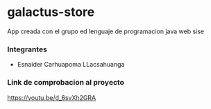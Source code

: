 # galactus-store
App creada con el grupo ed lenguaje de programacion java web sise

### Integrantes
- Esnaider Carhuapoma LLacsahuanga


### Link de comprobacion al proyecto

https://youtu.be/d_6svXh2GRA


